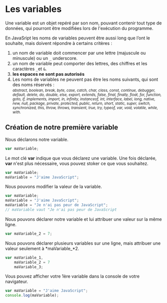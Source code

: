 # Les variables

Une variable est un objet repéré par son nom, pouvant contenir tout type de données, qui pourront être modifiées lors de l'exécution du programme.

En JavaSript les noms de variables peuvent être aussi long que l’ont le souhaite, mais doivent répondre à certains critères :

1. un nom de variable doit commencer par une lettre (majuscule ou minuscule) ou un `_` underscore.
2. un nom de variable peut comporter des lettres, des chiffres et les caractères `_`et `&`.
3. **les espaces ne sont pas autorisés**
4. Les noms de variables ne peuvent pas être les noms suivants, qui sont des noms réservés :<br/><small>*abstract, boolean, break, byte, case, catch, char, class, const, continue, debugger, default, delete, do, double, else, export, extends, false, final, finally, float, for, function, goto, if, implements, import, in, infinity, instanceof, int, interface, label, long, native, new, null, package, private, protected, public, return, short, static, super, switch, synchronized, this, throw, throws, transient, true, try, typeof, var, void, volatile, while, with.*</small>

## Création de notre première variable

Nous déclarons notre variable.
```js
var maVariable;
```

Le mot clé **var** indique que vous déclarez une variable.
Une fois déclarée, **var** n'est plus nécessaire, vous pouvez stoker ce que vous souhaitez.

```js
var maVariable;
maVariable = "J'aime JavaScript";
```

Nous pouvons modifier la valeur de la variable.

```js
var maVariable;
maVariable = "J'aime JavaScript";
maVariable = "Je n'ai pas peur de JavaScript";
// maVariable vaut "Je n'ai pas peur de JavaScript
```

Nous pouvons déclarer notre variable et lui attribuer une valeur sur la même ligne.

```js
var maVariable_2 = 7;
```

Nous pouvons déclarer plusieurs variables sur une ligne, mais attribuer une valeur seulement à *maVariable_*2.

```js
var maVariable_1,
    maVariable_2 = 7
    maVariable_3;
```

Vous pouvez afficher votre 1ère variable dans la console de votre navigateur.

```js
var maVariable = "J'aime JavaScript";
console.log(maVariable);
```
